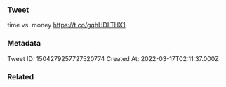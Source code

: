 ### Tweet
time vs. money https://t.co/gqhHDLTHX1

### Metadata
Tweet ID: 1504279257727520774
Created At: 2022-03-17T02:11:37.000Z

### Related

